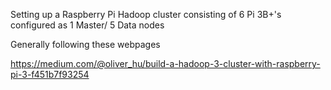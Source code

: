 Setting up a Raspberry Pi Hadoop cluster
consisting of 6 Pi 3B+'s configured as
  1 Master/
  5 Data nodes

Generally following these webpages

https://medium.com/@oliver_hu/build-a-hadoop-3-cluster-with-raspberry-pi-3-f451b7f93254
